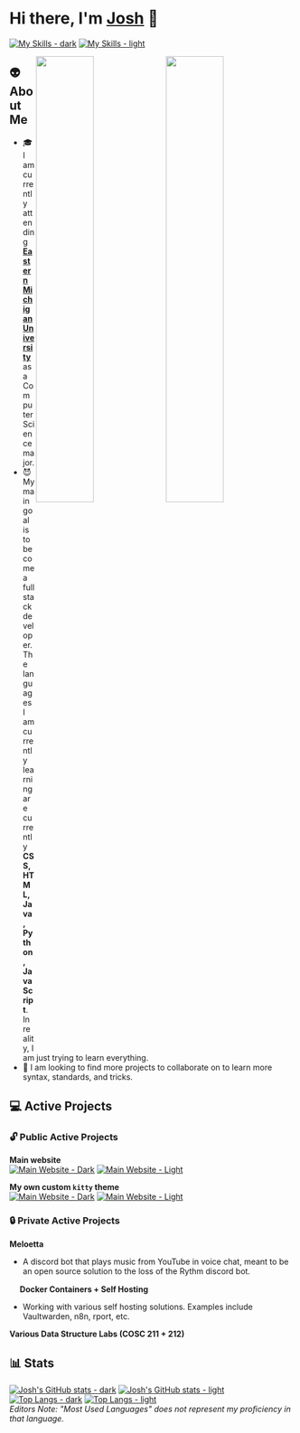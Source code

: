 <!-- [<img align="right" src="https://spotify-readme.vercel.app/api?rainbow=true" width="45%">](#gh-light-mode-only)
[<img align="right" src="https://spotify-readme.vercel.app/api?theme=dark&rainbow=true" width="45%">](#gh-dark-mode-only) -->

# Hi there, I'm [Josh](https://joshrandall.net) :wave:
[![My Skills - dark](https://skillicons.dev/icons?i=ae,arduino,au,azure,bash,cpp,cloudflare,css,discord,bots,docker,eclipse,git,github,html,ai,js,java,idea,linux,octave,ps,pr,py,svg,vim,vscode,powershell,mastodon,neovim&theme=dark#gh-dark-mode-only)](https://skillicons.dev#gh-dark-mode-only)
[![My Skills - light](https://skillicons.dev/icons?i=ae,arduino,au,azure,bash,cpp,cloudflare,css,discord,bots,docker,eclipse,git,github,html,ai,js,java,idea,linux,octave,ps,pr,py,svg,vim,vscode,powershell,mastodon,neovim&theme=light#gh-light-mode-only)](https://skillicons.dev#gh-light-mode-only)<br>

[<img align="right" src="https://spotify-readme.vercel.app/api?rainbow=true" width="45%">](#gh-light-mode-only)
[<img align="right" src="https://spotify-readme.vercel.app/api?theme=dark&rainbow=true" width="45%">](#gh-dark-mode-only)
## :alien: About Me
- :mortar_board: I am currently attending [__Eastern Michigan University__](https://emich.edu) as a Computer Science major.
- :smiling_imp: My main goal is to become a full stack developer. The languages I am currently learning are currently **CSS, HTML, Java, Python, JavaScript**. In reality, I am just trying to learn everything.
- :eyes: I am looking to find more projects to collaborate on to learn more syntax, standards, and tricks.

## :computer: Active Projects 
### :unlock: Public Active Projects
**Main website**<br>
[![Main Website - Dark](https://github-readme-stats.vercel.app/api/pin/?username=joshrandall8478&repo=joshrandall8478.github.io&theme=dark#gh-dark-mode-only)](https://github.com/joshrandall8478/joshrandall8478.github.io#gh-dark-mode-only)
[![Main Website - Light](https://github-readme-stats.vercel.app/api/pin/?username=joshrandall8478&repo=joshrandall8478.github.io&theme=default#gh-light-mode-only)](https://github.com/joshrandall8478/joshrandall8478.github.io#gh-light-mode-only)

**My own custom `kitty` theme**<br>
[![Main Website - Dark](https://github-readme-stats.vercel.app/api/pin/?username=joshrandall8478&repo=blackpastelgreen&theme=dark#gh-dark-mode-only)](https://github.com/joshrandall8478/blackpastelgreen#gh-dark-mode-only)
[![Main Website - Light](https://github-readme-stats.vercel.app/api/pin/?username=joshrandall8478&repo=blackpastelgreen&theme=default#gh-light-mode-only)](https://github.com/joshrandall8478/blackpastelgreen#gh-light-mode-only)

### :lock: Private Active Projects
**Meloetta**<br>
- A discord bot that plays music from YouTube in voice chat, meant to be an open source solution to the loss of the Rythm discord bot.

**<img src="https://cdn-icons-png.flaticon.com/512/919/919853.png" width=15px height=auto> Docker Containers + Self Hosting**<br>
- Working with various self hosting solutions. Examples include Vaultwarden, n8n, rport, etc.

**Various Data Structure Labs (COSC 211 + 212)**

## :bar_chart: Stats
[![Josh's GitHub stats - dark](https://github-readme-stats.vercel.app/api?username=joshrandall8478&count_private=true&show_icons=true&theme=dark#gh-dark-mode-only)](https://github.com/anuraghazra/github-readme-stats#gh-dark-mode-only)
[![Josh's GitHub stats - light](https://github-readme-stats.vercel.app/api?username=joshrandall8478&count_private=true&show_icons=true&theme=default#gh-light-mode-only)](https://github.com/anuraghazra/github-readme-stats#gh-light-mode-only)
[![Top Langs - dark](https://github-readme-stats.vercel.app/api/top-langs/?username=joshrandall8478&langs_count=10&layout=compact&count_private=true&theme=dark#gh-dark-mode-only)](https://github.com/anuraghazra/github-readme-stats#gh-dark-mode-only)
[![Top Langs - light](https://github-readme-stats.vercel.app/api/top-langs/?username=joshrandall8478&langs_count=10&layout=compact&count_private=true&theme=default#gh-light-mode-only)](https://github.com/anuraghazra/github-readme-stats#gh-light-mode-only)
<br>
*Editors Note: "Most Used Languages" does not represent my proficiency in that language.*
<!---
- 👋 Hi, I’m @joshrandall8478
- 👀 I’m interested in coding basic, yet effective programs
- 🌱 I’m currently learning Python, C/C++, and Java
- 💞️ I’m looking to collaborate on many things relating to school and work
- 🤓 I am fluent in Windows, macOS, and Linux
- 🙌 I use Arch BTW
- 📫 How to reach me: @joshrandall8478 on social media, or josh@joshrandall.net

<!---
joshrandall8478/joshrandall8478 is a ✨ special ✨ repository because its `README.md` (this file) appears on your GitHub profile.
You can click the Preview link to take a look at your changes.

